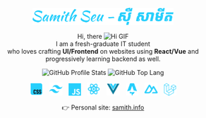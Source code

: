 <p align="center">
  <img width=320 src="imgs/name.svg" alt="Samith Seu - ស៊ឺ សាមីត"/>
</p>

<p align="center">
 Hi, there <img height=18 src="https://media.tenor.com/nebZyl8oN7IAAAAj/wave-hello.gif" alt="Hi GIF"/> <br/>
I am a fresh-graduate IT student <br/> who loves crafting <b>UI/Frontend</b> on websites using <b>React/Vue</b> and progressively learning backend as well.
</p>

<p align="center">
  <img src="https://github-readme-stats.vercel.app/api?username=samithseu&show_icons=true&theme=dark&title_color=27CFFC&icon_color=27CFFC&border_color=1C5062&text_color=FFFFFF&hide_title=true&border_radius=8&bg_color=0D1117&rank_icon=github#gh-dark-mode-only" alt="GitHub Profile Stats" />
  <img src="https://github-readme-stats.vercel.app/api/top-langs/?username=samithseu&theme=dark&layout=compact&border_color=1C5062&text_color=27CFFC&title_color=27CFFC&border_radius=8&bg_color=0D1117&hide=html&langs_count=6#gh-dark-mode-only" alt="GitHub Top Lang" />
</p>

<p align="center">
  <a href="https://developer.mozilla.org/en-US/docs/Web/CSS"><img hspace="5"  title="CSS" height=30 src="imgs/Css.svg" alt="CSS" /></a>
  <a href="https://tailwindcss.com/"><img hspace="5"  title="Tailwind CSS" height=30 src="imgs/FileIconsTailwind.svg" alt="Tailwind CSS" /></a>
  <a href="https://developer.mozilla.org/en-US/docs/Web/JavaScript"><img hspace="5"  title="JavaScript" height=28 src="imgs/JavascriptFill.svg" alt="JavaScript" /></a>
  <a href="https://react.dev/"><img hspace="5"  title="React.JS" height=30 src="imgs/React.svg" alt="React.JS" /></a>
  <a href="https://vuejs.org/"><img hspace="5"  title="Vue.JS" height=30 src="imgs/Vue.svg" alt="Vue.JS" /></a>
  <a href="https://astro.build/"><img hspace="5"  title="Astro.JS" height=28 src="imgs/astro-logo.svg" alt="Astro.JS" /></a>
  <a href="https://nuxt.com/"><img hspace="5"  title="Nuxt.JS" height=30 src="imgs/SimpleIconsNuxt.svg" alt="Nuxt.JS" /></a>
  <a href="https://laravel.com/"><img hspace="5"  title="Laravel" height=28 src="imgs/Laravel.svg" alt="Laravel" /></a>
</p>

<p align="center">
  👉 Personal site: <a href="https://www.samith.info">samith.info</a>
</p>

